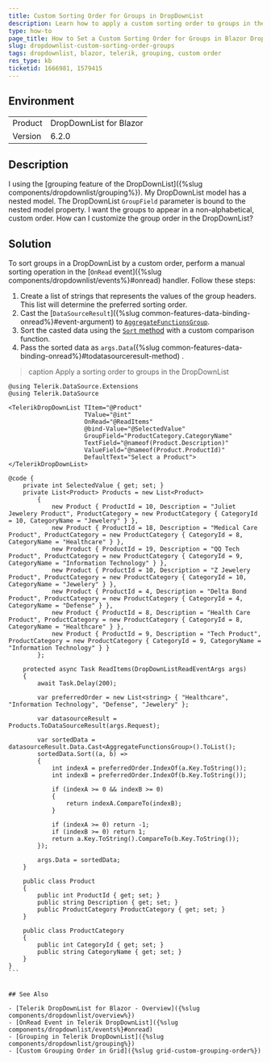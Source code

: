 ```yaml
---
title: Custom Sorting Order for Groups in DropDownList
description: Learn how to apply a custom sorting order to groups in the DropDownList for Blazor.
type: how-to
page_title: How to Set a Custom Sorting Order for Groups in Blazor DropDownList
slug: dropdownlist-custom-sorting-order-groups
tags: dropdownlist, blazor, telerik, grouping, custom order
res_type: kb
ticketid: 1666981, 1579415
---
```


## Environment

<table>
<tbody>
<tr>
<td>Product</td>
<td>DropDownList for Blazor</td>
</tr>
<tr>
<td>Version</td>
<td>6.2.0</td>
</tr>
</tbody>
</table>

## Description

I using the [grouping feature of the DropDownList]({%slug components/dropdownlist/grouping%}). My DropDownList model has a nested model. The DropDownList `GroupField` parameter is bound to the nested model property. I want the groups to appear in a non-alphabetical, custom order. How can I customize the group order in the DropDownList?

## Solution

To sort groups in a DropDownList by a custom order, perform a manual sorting operation in the [`OnRead` event]({%slug components/dropdownlist/events%}#onread) handler. Follow these steps:

1. Create a list of strings that represents the values of the group headers. This list will determine the preferred sorting order.
2. Cast the [`DataSourceResult`]({%slug common-features-data-binding-onread%}#event-argument)  to [`AggregateFunctionsGroup`](/blazor-ui/api/Telerik.DataSource.AggregateFunctionsGroup).
3. Sort the casted data using the [`Sort` method](https://learn.microsoft.com/en-us/dotnet/api/system.collections.generic.list-1.sort?view=net-8.0) with a custom comparison function.
4. Pass the sorted data as `args.Data`({%slug common-features-data-binding-onread%}#todatasourceresult-method) .

>caption Apply a sorting order to groups in the DropDownList
````CSHTML
@using Telerik.DataSource.Extensions
@using Telerik.DataSource

<TelerikDropDownList TItem="@Product"
                     TValue="@int"
                     OnRead="@ReadItems"
                     @bind-Value="@SelectedValue"
                     GroupField="ProductCategory.CategoryName"
                     TextField="@nameof(Product.Description)"
                     ValueField="@nameof(Product.ProductId)"
                     DefaultText="Select a Product">
</TelerikDropDownList>

@code {
    private int SelectedValue { get; set; }
    private List<Product> Products = new List<Product>
        {
            new Product { ProductId = 10, Description = "Juliet Jewelery Product", ProductCategory = new ProductCategory { CategoryId = 10, CategoryName = "Jewelery" } },
            new Product { ProductId = 18, Description = "Medical Care Product", ProductCategory = new ProductCategory { CategoryId = 8, CategoryName = "Healthcare" } },
            new Product { ProductId = 19, Description = "QQ Tech Product", ProductCategory = new ProductCategory { CategoryId = 9, CategoryName = "Information Technology" } },
            new Product { ProductId = 10, Description = "Z Jewelery Product", ProductCategory = new ProductCategory { CategoryId = 10, CategoryName = "Jewelery" } },
            new Product { ProductId = 4, Description = "Delta Bond Product", ProductCategory = new ProductCategory { CategoryId = 4, CategoryName = "Defense" } },
            new Product { ProductId = 8, Description = "Health Care Product", ProductCategory = new ProductCategory { CategoryId = 8, CategoryName = "Healthcare" } },
            new Product { ProductId = 9, Description = "Tech Product", ProductCategory = new ProductCategory { CategoryId = 9, CategoryName = "Information Technology" } }
        };

    protected async Task ReadItems(DropDownListReadEventArgs args)
    {
        await Task.Delay(200);

        var preferredOrder = new List<string> { "Healthcare", "Information Technology", "Defense", "Jewelery" };

        var datasourceResult = Products.ToDataSourceResult(args.Request);

        var sortedData = datasourceResult.Data.Cast<AggregateFunctionsGroup>().ToList();
        sortedData.Sort((a, b) =>
        {
            int indexA = preferredOrder.IndexOf(a.Key.ToString());
            int indexB = preferredOrder.IndexOf(b.Key.ToString());

            if (indexA >= 0 && indexB >= 0)
            {
                return indexA.CompareTo(indexB);
            }

            if (indexA >= 0) return -1;
            if (indexB >= 0) return 1;
            return a.Key.ToString().CompareTo(b.Key.ToString());
        });

        args.Data = sortedData;
    }

    public class Product
    {
        public int ProductId { get; set; }
        public string Description { get; set; }
        public ProductCategory ProductCategory { get; set; }
    }

    public class ProductCategory
    {
        public int CategoryId { get; set; }
        public string CategoryName { get; set; }
    }
}
```


## See Also

- [Telerik DropDownList for Blazor - Overview]({%slug components/dropdownlist/overview%})
- [OnRead Event in Telerik DropDownList]({%slug components/dropdownlist/events%}#onread)
- [Grouping in Telerik DropDownList]({%slug components/dropdownlist/grouping%})
- [Custom Grouping Order in Grid]({%slug grid-custom-grouping-order%})
